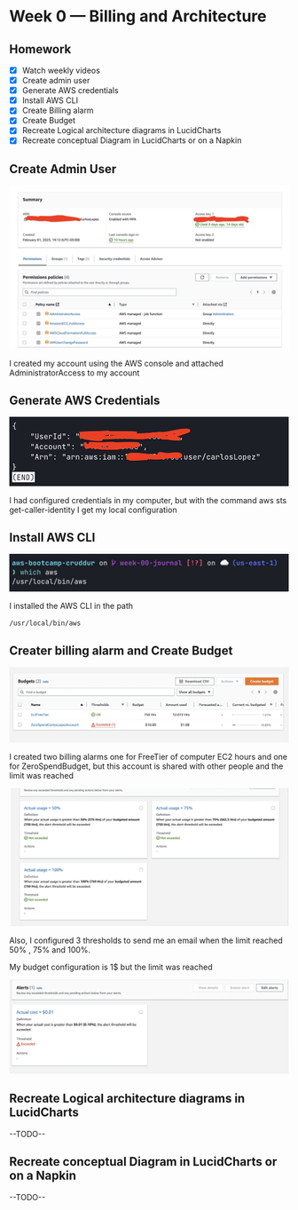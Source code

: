 # Week 0 — Billing and Architecture

## Homework

- [X] Watch weekly videos
- [X] Create admin user
- [X] Generate AWS credentials
- [X] Install AWS CLI
- [X] Create Billing alarm
- [X] Create Budget
- [X] Recreate Logical architecture diagrams in LucidCharts
- [X] Recreate conceptual Diagram in LucidCharts or on a Napkin

## Create Admin User
![Admin User](../_docs/assets/carlosLopezAccount.jpg)

I created my account using the AWS console and attached AdministratorAccess to my account

## Generate AWS Credentials

![CLI credentials](../_docs/assets/cliCredentials.jpg)

I had configured credentials in my computer, but with the command aws sts get-caller-identity I get my local configuration

## Install AWS CLI

![Install AWS CLI](../_docs/assets/awsCli.jpg)

I installed the AWS CLI in the path
```
/usr/local/bin/aws
```

## Creater billing alarm and Create Budget

![Billing alarm](../_docs/assets/BudgetsDash.jpg)

I created two billing alarms one for FreeTier of computer EC2 hours and one for ZeroSpendBudget, but this account is shared with other people and the limit was reached

![Limit threshold](../_docs/assets/threshold-alert.jpg)

Also, I configured 3 thresholds to send me an email when the limit reached 50% , 75% and 100%.

My budget configuration is 1$ but the limit was reached

![ZeroSpendbudget](../_docs/assets/ZeroBudget.jpg)



##  Recreate Logical architecture diagrams in LucidCharts

--TODO--


## Recreate conceptual Diagram in LucidCharts or on a Napkin

--TODO--
